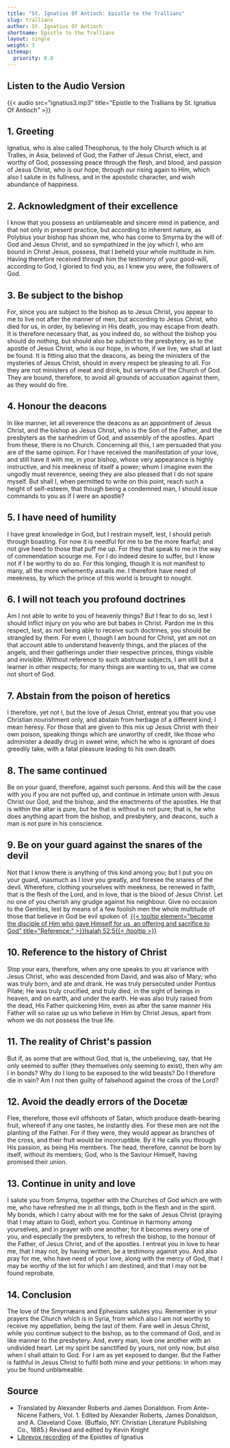 ```yaml
---
title: "St. Ignatius Of Antioch: Epistle to the Trallians"
slug: trallians
author: St. Ignatius Of Antioch
shortname: Epistle to the Trallians
layout: single
weight: 3
sitemap:
  priority: 0.8
---
```

## Listen to the Audio Version
{{< audio src="ignatius3.mp3" title="Epistle to the Trallians by St. Ignatius Of Antioch" >}}
## 1. Greeting
Ignatius, who is also called Theophorus, to the holy Church which is at Tralles, in Asia, beloved of God, the Father of Jesus Christ, elect, and worthy of God, possessing peace through the flesh, and blood, and passion of Jesus Christ, who is our hope, through our rising again to Him, which also I salute in its fullness, and in the apostolic character, and wish abundance of happiness.

## 2. Acknowledgment of their excellence

I know that you possess an unblameable and sincere mind in patience, and that not only in present practice, but according to inherent nature, as Polybius your bishop has shown me, who has come to Smyrna by the will of God and Jesus Christ, and so sympathized in the joy which I, who am bound in Christ Jesus, possess, that I beheld your whole multitude in him. Having therefore received through him the testimony of your good-will, according to God, I gloried to find you, as I knew you were, the followers of God.

## 3. Be subject to the bishop
For, since you are subject to the bishop as to Jesus Christ, you appear to me to live not after the manner of men, but according to Jesus Christ, who died for us, in order, by believing in His death, you may escape from death. It is therefore necessary that, as you indeed do, so without the bishop you should do nothing, but should also be subject to the presbytery, as to the apostle of Jesus Christ, who is our hope, in whom, if we live, we shall at last be found. It is fitting also that the deacons, as being the ministers of the mysteries of Jesus Christ, should in every respect be pleasing to all. For they are not ministers of meat and drink, but servants of the Church of God. They are bound, therefore, to avoid all grounds of accusation against them, as they would do fire.

## 4. Honour the deacons
In like manner, let all reverence the deacons as an appointment of Jesus Christ, and the bishop as Jesus Christ, who is the Son of the Father, and the presbyters as the sanhedrim of God, and assembly of the apostles. Apart from these, there is no Church. Concerning all this, I am persuaded that you are of the same opinion. For I have received the manifestation of your love, and still have it with me, in your bishop, whose very appearance is highly instructive, and his meekness of itself a power; whom I imagine even the ungodly must reverence, seeing they are also pleased that I do not spare myself. But shall I, when permitted to write on this point, reach such a height of self-esteem, that though being a condemned man, I should issue commands to you as if I were an apostle?

## 5. I have need of humility
I have great knowledge in God, but I restrain myself, lest, I should perish through boasting. For now it is needful for me to be the more fearful; and not give heed to those that puff me up. For they that speak to me in the way of commendation scourge me. For I do indeed desire to suffer, but I know not if I be worthy to do so. For this longing, though it is not manifest to many, all the more vehemently assails me. I therefore have need of meekness, by which the prince of this world is brought to nought.

## 6. I will not teach you profound doctrines

Am I not able to write to you of heavenly things? But I fear to do so, lest I should inflict injury on you who are but babes in Christ. Pardon me in this respect, lest, as not being able to receive such doctrines, you should be strangled by them. For even I, though I am bound for Christ, yet am not on that account able to understand heavenly things, and the places of the angels, and their gatherings under their respective princes, things visible and invisible. Without reference to such abstruse subjects, I am still but a learner in other respects; for many things are wanting to us, that we come not short of God.

## 7. Abstain from the poison of heretics
I therefore, yet not I, but the love of Jesus Christ, entreat you that you use Christian nourishment only, and abstain from herbage of a different kind; I mean heresy. For those that are given to this mix up Jesus Christ with their own poison, speaking things which are unworthy of credit, like those who administer a deadly drug in sweet wine, which he who is ignorant of does greedily take, with a fatal pleasure leading to his own death.

## 8. The same continued
Be on your guard, therefore, against such persons. And this will be the case with you if you are not puffed up, and continue in intimate union with Jesus Christ our God, and the bishop, and the enactments of the apostles. He that is within the altar is pure, but he that is without is not pure; that is, he who does anything apart from the bishop, and presbytery, and deacons, such a man is not pure in his conscience.

## 9. Be on your guard against the snares of the devil
Not that I know there is anything of this kind among you; but I put you on your guard, inasmuch as I love you greatly, and foresee the snares of the devil. Wherefore, clothing yourselves with meekness, be renewed in faith, that is the flesh of the Lord, and in love, that is the blood of Jesus Christ. Let no one of you cherish any grudge against his neighbour. Give no occasion to the Gentiles, lest by means of a few foolish men the whole multitude of those that believe in God be evil spoken of. [{{< tooltip element="become the disciple of Him who gave Himself for us, an offering and sacrifice to God" title="Reference:" >}}Isaiah 52:5{{< /tooltip >}}](/bible/isaiah/isa-52/#v5#:~:text=%E2%80%9CNow%20therefore%2C%20what%20do%20I%20do%20here%2C%E2%80%9D%20says%20Yahweh%2C%20%E2%80%9Cseeing%20that%20my%20people%20are%20taken%20away%20for%20nothing%3F%20Those%20who%20rule%20over%20them%20mock%2C%E2%80%9D%20says%20Yahweh%2C%20%E2%80%9Cand%20my%20name%20is%20blasphemed%20continually%20all%20day%20long.) 

## 10. Reference to the history of Christ

Stop your ears, therefore, when any one speaks to you at variance with Jesus Christ, who was descended from David, and was also of Mary; who was truly born, and ate and drank. He was truly persecuted under Pontius Pilate; He was truly crucified, and truly died, in the sight of beings in heaven, and on earth, and under the earth. He was also truly raised from the dead, His Father quickening Him, even as after the same manner His Father will so raise up us who believe in Him by Christ Jesus, apart from whom we do not possess the true life.

## 11. The reality of Christ's passion
But if, as some that are without God, that is, the unbelieving, say, that He only seemed to suffer (they themselves only seeming to exist), then why am I in bonds? Why do I long to be exposed to the wild beasts? Do I therefore die in vain? Am I not then guilty of falsehood against the cross of the Lord?

## 12. Avoid the deadly errors of the Docetæ
Flee, therefore, those evil offshoots of Satan, which produce death-bearing fruit, whereof if any one tastes, he instantly dies. For these men are not the planting of the Father. For if they were, they would appear as branches of the cross, and their fruit would be incorruptible. By it He calls you through His passion, as being His members. The head, therefore, cannot be born by itself, without its members; God, who is the Saviour Himself, having promised their union.

## 13. Continue in unity and love
I salute you from Smyrna, together with the Churches of God which are with me, who have refreshed me in all things, both in the flesh and in the spirit. My bonds, which I carry about with me for the sake of Jesus Christ (praying that I may attain to God), exhort you. Continue in harmony among yourselves, and in prayer with one another; for it becomes every one of you, and especially the presbyters, to refresh the bishop, to the honour of the Father, of Jesus Christ, and of the apostles. I entreat you in love to hear me, that I may not, by having written, be a testimony against you. And also pray for me, who have need of your love, along with the mercy of God, that I may be worthy of the lot for which I am destined, and that I may not be found reprobate.

## 14. Conclusion
The love of the Smyrnæans and Ephesians salutes you. Remember in your prayers the Church which is in Syria, from which also I am not worthy to receive my appellation, being the last of them. Fare well in Jesus Christ, while you continue subject to the bishop, as to the command of God, and in like manner to the presbytery. And, every man, love one another with an undivided heart. Let my spirit be sanctified by yours, not only now, but also when I shall attain to God. For I am as yet exposed to danger. But the Father is faithful in Jesus Christ to fulfil both mine and your petitions: in whom may you be found unblameable.

## Source
- Translated by Alexander Roberts and James Donaldson. From Ante-Nicene Fathers, Vol. 1. Edited by Alexander Roberts, James Donaldson, and A. Cleveland Coxe. (Buffalo, NY: Christian Literature Publishing Co., 1885.) Revised and edited by Kevin Knight
- [Librevox recording](https://librivox.org/epistles-of-ignatius-by-st-ignatius-of-antioch/) of the Epistles of Ignatius
